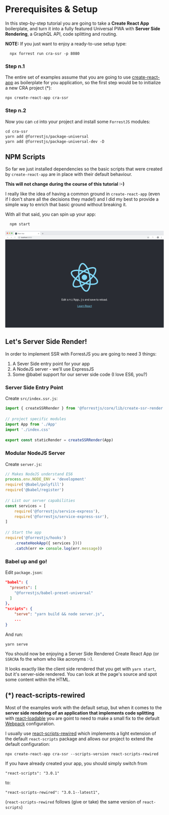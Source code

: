 # Prerequisites & Setup

In this step-by-step tutorial you are going to take a **Create React App**
boilerplate, and turn it into a fully featured Universal PWA with 
**Server Side Rendering**, a GraphQL API, code splitting and routing.

**NOTE:** If you just want to enjoy a ready-to-use setup type:

      npx forrest run cra-ssr -p 8080

### Step n.1

The entire set of examples assume that you are going to use
[create-react-app](https://facebook.github.io/create-react-app/)
as boilerplate for you application, so the first step would be to initialize a new
CRA project (*):

    npx create-react-app cra-ssr

### Step n.2

Now you can `cd` into your project and install some `ForrestJS` modules:

    cd cra-ssr
    yarn add @forrestjs/package-universal
    yarn add @forrestjs/package-universal-dev -D

## NPM Scripts

So far we just installed dependencies so the basic scripts that were created by
`create-react-app` are in place with their default behaviour.

**This will not change during the course of this tutorial :-)**

I really like the idea of having a common ground in `create-react-app` (even if I
don't share all the decisions they made!) and I did my best to provide a simple
way to enrich that basic ground without breaking it.

With all that said, you can spin up your app:

      npm start

![npm start](../images/react-ssr__start.png)

## Let's Server Side Render!

In order to implement SSR with ForrestJS you are going to need 3 things:

1. A Sever Side entry point for your app
2. A NodeJS server - we'll use ExpressJS
3. Some @babel support for our server side code (I love ES6, you?)

### Server Side Entry Point

Create `src/index.ssr.js`:

```js
import { createSSRRender } from '@forrestjs/core/lib/create-ssr-render'

// project specific modules
import App from './App'
import './index.css'

export const staticRender = createSSRRender(App)
```

### Modular NodeJS Server

Create `server.js`:

```js
// Makes NodeJS understand ES6
process.env.NODE_ENV = 'development'
require('@babel/polyfill')
require('@babel/register')

// List our server capabilities
const services = [
    require('@forrestjs/service-express'),
    require('@forrestjs/service-express-ssr'),
]

// Start the app
require('@forrestjs/hooks')
    .createHookApp({ services })()
    .catch(err => console.log(err.message))
```

### Babel up and go!

Edit `package.json`:

```json
"babel": {
  "presets": [
    "@forrestjs/babel-preset-universal"
  ]
},
"scripts": {
    "serve": "yarn build && node server.js",
    ...
}
```

And run:

    yarn serve

You should now be enjoying a Server Side Rendered Create React App (or `SSRCRA` fo the whom who
like acronyms :-).

It looks exactly like the client side rendered that you get with `yarn start`, but it's
server-side rendered. You can look at the page's source and spot some content within the HTML.


## (*) react-scripts-rewired

Most of the examples work with the default setup, but when it comes to
the **server side rendering of an application that implements code splitting** with
[react-loadable](https://github.com/jamiebuilds/react-loadable) you are goint to
need to make a small fix to the default [Webpack](https://webpack.js.org/) configuration.

I usually use [react-scripts-rewired](https://www.npmjs.com/package/react-scripts-rewired)
which implements a light extension of the default `react-scripts` package and allows
our project to extend the default configuration:

    npx create-react-app cra-ssr --scripts-version react-scripts-rewired

If you have already created your app, you should simply switch from

    "react-scripts": "3.0.1"

to:

    "react-scripts-rewired": "3.0.1--latest1",

(`react-scripts-rewired` follows (give or take) the same version of `react-scripts`)